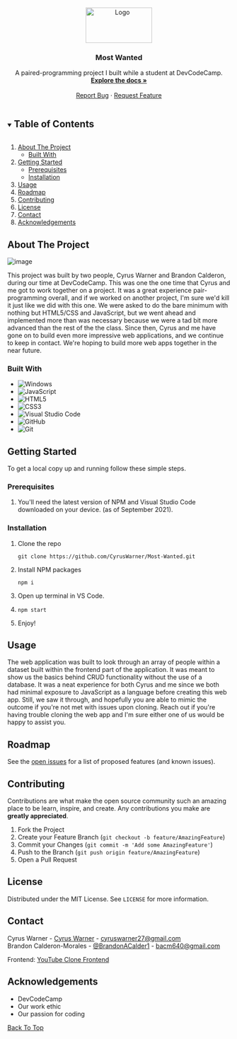   <!--
*** Thanks for checking out the Best-README-Template. If you have a suggestion
*** that would make this better, please fork the repo and create a pull request
*** or simply open an issue with the tag "enhancement".
*** Thanks again! Now go create something AMAZING! :D
***
***
***
*** To avoid retyping too much info. Do a search and replace for the following:
*** github_username, repo_name, twitter_handle, email, project_title, project_description
-->



<!-- PROJECT SHIELDS -->
<!--
*** I'm using markdown "reference style" links for readability.
*** Reference links are enclosed in brackets [ ] instead of parentheses ( ).
*** See the bottom of this document for the declaration of the reference variables
*** for contributors-url, forks-url, etc. This is an optional, concise syntax you may use.
*** https://www.markdownguide.org/basic-syntax/#reference-style-links
-->
<!-- [![Contributors][contributors-shield]][contributors-url]
[![Forks][forks-shield]][forks-url]
[![Stargazers][stars-shield]][stars-url]
[![Issues][issues-shield]][issues-url]
[![MIT License][license-shield]][license-url]
[![LinkedIn][linkedin-shield]][linkedin-url]
 -->

<!-- PROJECT LOGO -->
<br />
<p id="top" align="center">
  <a href="https://github.com/CyrusWarner/Most-Wanted">
    <img src="https://user-images.githubusercontent.com/62074841/133540844-a3f81d95-14bd-43df-878c-5d1f643f1c1a.png" alt="Logo" width="150" height="80">
  </a>

  <h3 align="center">Most Wanted</h3>

  <p align="center">
    A paired-programming project I built while a student at DevCodeCamp.
    <br />
    <a href="#about-the-project"><strong>Explore the docs »</strong></a>
    <br />
    <br />
<!--<a href="https://ba-calderonmorales.github.io/Most-Wanted/">View Demo</a>
    · -->
    <a href="https://github.com/CyrusWarner/Most-Wanted/issues">Report Bug</a>
    ·
    <a href="https://github.com/CyrusWarner/Most-Wanted/issues">Request Feature</a>
  </p>
</p>



<!-- TABLE OF CONTENTS -->
<details open="open">
  <summary><h2 style="display: inline-block">Table of Contents</h2></summary>
  <ol>
    <li>
      <a href="#about-the-project">About The Project</a>
      <ul>
        <li><a href="#built-with">Built With</a></li>
      </ul>
    </li>
    <li>
      <a href="#getting-started">Getting Started</a>
      <ul>
        <li><a href="#prerequisites">Prerequisites</a></li>
        <li><a href="#installation">Installation</a></li>
      </ul>
    </li>
    <li><a href="#usage">Usage</a></li>
    <li><a href="#roadmap">Roadmap</a></li>
    <li><a href="#contributing">Contributing</a></li>
    <li><a href="#license">License</a></li>
    <li><a href="#contact">Contact</a></li>
    <li><a href="#acknowledgements">Acknowledgements</a></li>
  </ol>
</details>



<!-- ABOUT THE PROJECT -->
## About The Project
<!-- Insert image snippet of project -->

![image](https://user-images.githubusercontent.com/62074841/133553442-57c9e4c3-9c05-452b-8dcb-d42f551ce189.png)

<p>
 This project was built by two people, Cyrus Warner and Brandon Calderon, during our time at DevCodeCamp. This was one the one time 
 that Cyrus and me got to work together on a project. It was a great experience pair-programming overall, and if we worked on another 
 project, I'm sure we'd kill it just like we did with this one. We were asked to do the bare minimum with nothing but HTML5/CSS and 
 JavaScript, but we went ahead and implemented more than was necessary because we were a tad bit more advanced than the rest of the 
 the class. Since then, Cyrus and me have gone on to build even more impressive web applications, and we continue to keep in contact. 
 We're hoping to build more web apps together in the near future.
</p>
<!-- Here's a blank template to get started:
**To avoid retyping too much info. Do a search and replace with your text editor for the following:**
`CyrusWarner or BA-CalderonMorales`, `Most-Wanted`, `twitter_handle`, `email`, `project_title`, `project_description` -->


### Built With
<div id="built-with"></div>

* ![Windows](https://img.shields.io/badge/Windows-0078D6?style=for-the-badge&logo=windows&logoColor=white)
* ![JavaScript](https://img.shields.io/badge/javascript-%23323330.svg?style=for-the-badge&logo=javascript&logoColor=%23F7DF1E)
* ![HTML5](https://img.shields.io/badge/html5-%23E34F26.svg?style=for-the-badge&logo=html5&logoColor=white)
* ![CSS3](https://img.shields.io/badge/css3-%231572B6.svg?style=for-the-badge&logo=css3&logoColor=white)
* ![Visual Studio Code](https://img.shields.io/badge/Visual%20Studio%20Code-0078d7.svg?style=for-the-badge&logo=visual-studio-code&logoColor=white)
* ![GitHub](https://img.shields.io/badge/github-%23121011.svg?style=for-the-badge&logo=github&logoColor=white)
* ![Git](https://img.shields.io/badge/git-%23F05033.svg?style=for-the-badge&logo=git&logoColor=white)

<!-- GETTING STARTED -->
## Getting Started

To get a local copy up and running follow these simple steps.

### Prerequisites

1. You'll need the latest version of NPM and Visual Studio Code downloaded on your device. (as of September 2021).

### Installation

1. Clone the repo

   `git clone https://github.com/CyrusWarner/Most-Wanted.git`

2. Install NPM packages
   
   `npm i`

3. Open up terminal in VS Code.
4. `npm start`
5. Enjoy!

<!-- USAGE EXAMPLES -->
## Usage

The web application was built to look through an array of people within a dataset built within the frontend part of the application. 
It was meant to show us the basics behind CRUD functionality without the use of a database. It was a neat experience for both Cyrus and me 
since we both had minimal exposure to JavaScript as a language before creating this web app. Still, we saw it through, and hopefully you 
are able to mimic the outcome if you're not met with issues upon cloning. Reach out if you're having trouble cloning the web app and I'm 
sure either one of us would be happy to assist you.


<!-- ROADMAP -->
## Roadmap

See the [open issues](https://github.com/CyrusWarner/Most-Wanted/issues) for a list of proposed features (and known issues).



<!-- CONTRIBUTING -->
## Contributing

Contributions are what make the open source community such an amazing place to be learn, inspire, and create. Any contributions you make are **greatly appreciated**. 

1. Fork the Project
2. Create your Feature Branch (`git checkout -b feature/AmazingFeature`)
3. Commit your Changes (`git commit -m 'Add some AmazingFeature'`)
4. Push to the Branch (`git push origin feature/AmazingFeature`)
5. Open a Pull Request

<!-- LICENSE -->
## License

Distributed under the MIT License. See `LICENSE` for more information.



<!-- CONTACT -->
## Contact

Cyrus Warner - [Cyrus Warner](https://www.linkedin.com/in/cyrus-warner)  - cyruswarner27@gmail.com
<br/>
Brandon Calderon-Morales - [@BrandonACalder1](https://twitter.com/BrandonACalder1) - bacm640@gmail.com

Frontend: [YouTube Clone Frontend](https://github.com/CyrusWarner/Most-Wanted)


<!-- ACKNOWLEDGEMENTS -->
## Acknowledgements

* DevCodeCamp
* Our work ethic
* Our passion for coding

<a href="#top">Back To Top</a>
